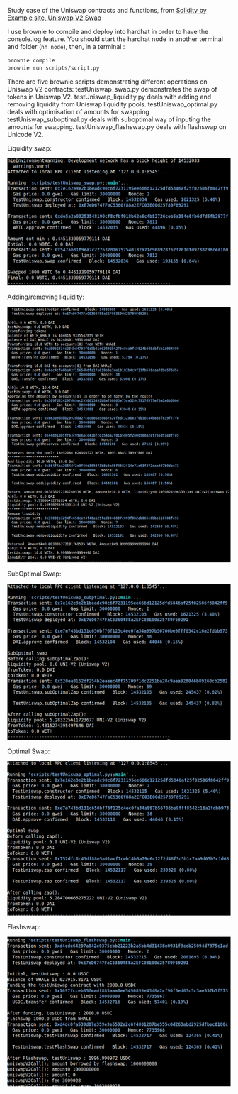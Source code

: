 Study case of the Uniswap contracts and functions, from [Solidity by Example site, Uniswap V2 Swap](https://solidity-by-example.org/defi/uniswap-v2/)

I use brownie to compile and deploy into hardhat in order to have the console.log feature.
You should start the hardhat node in another terminal and folder (`hh node`), then, in a terminal :

```bash
brownie compile
brownie run scripts/script.py
```

There are five brownie scripts demonstrating different operations on Uniswap V2 contracts:
testUniswap_swap.py demonstrates the swap of tokens in Uniswap V2.
testUniswap_liquidity.py deals with adding and removing liquidity from Uniswap liquidity pools.
testUniswap_optimal.py deals with optimisation of amounts for swapping
testUniswap_suboptimal.py deals with suboptimal way of inputing the amounts for swapping.
testUniswap_flashswap.py deals with flashswap on Unicode V2.

Liquidity swap:

![Liquidity Swap](swap.png)

Adding/removing liquidity:

![Add/Remove liquidity](liquidity.png)

SubOptimal Swap:

![SubOptimal Swap](suboptimal.png)

Optimal Swap:

![Optimal Swap](optimal.png)

Flashswap:

![Optimal Swap](flashswap.png)
